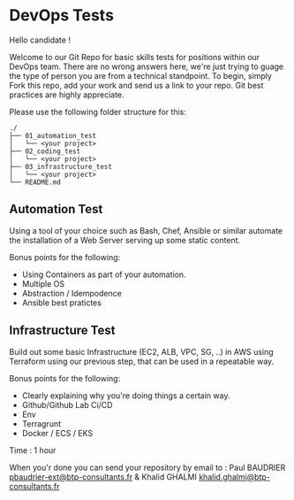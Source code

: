 # DevOps Tests

Hello candidate ! 

Welcome to our Git Repo for basic skills tests for positions within our DevOps team. There are no wrong answers here, we're just trying to guage the type of person you are from a technical standpoint. To begin, simply Fork this repo, add your work and send us a link to your repo. Git best practices are highly appreciate.

Please use the following folder structure for this:

```shell
./
├── 01_automation_test
│   └── <your project>
├── 02_coding_test
│   └── <your project>
├── 03_infrastructure_test
│   └── <your project>
└── README.md
```

## Automation Test

Using a tool of your choice such as Bash, Chef, Ansible or similar automate the installation of a Web Server serving up some static content. 

Bonus points for the following:

* Using Containers as part of your automation.
* Multiple OS
* Abstraction / Idempodence
* Ansible best pratictes

## Infrastructure Test

Build out some basic Infrastructure (EC2, ALB, VPC, SG, ..) in AWS using Terraform using our previous step, that can be used in a repeatable way. 

Bonus points for the following:

* Clearly explaining why you're doing things a certain way.
* Github/Github Lab Ci/CD
* Env
* Terragrunt
* Docker / ECS / EKS


Time : 1 hour

When you'r done you can send your repository by email to : Paul BAUDRIER <pbaudrier-ext@btp-consultants.fr> & Khalid GHALMI <khalid.ghalmi@btp-consultants.fr>
